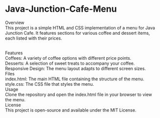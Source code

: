 ﻿# Java-Junction-Cafe-Menu
 Overview <br>
This project is a simple HTML and CSS implementation of a menu for Java Junction Cafe. It features sections for various coffee and dessert items, each listed with their prices.<br><br>

Features<br>
Coffees: A variety of coffee options with different price points.<br>
Desserts: A selection of sweet treats to accompany your coffee.<br>
Responsive Design: The menu layout adapts to different screen sizes.<br>
Files<br>
index.html: The main HTML file containing the structure of the menu.<br>
style.css: The CSS file that styles the menu.<br>
Usage<br>
Clone the repository and open the index.html file in your browser to view the menu.<br>
License<br>
This project is open-source and available under the MIT License.<br>
